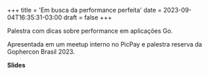 +++
title = 'Em busca da performance perfeita'
date = 2023-09-04T16:35:31-03:00
draft = false
+++

Palestra com dicas sobre performance em aplicações Go. 

Apresentada em um meetup interno no PicPay e palestra reserva da Gophercon Brasil 2023.

**Slides**
